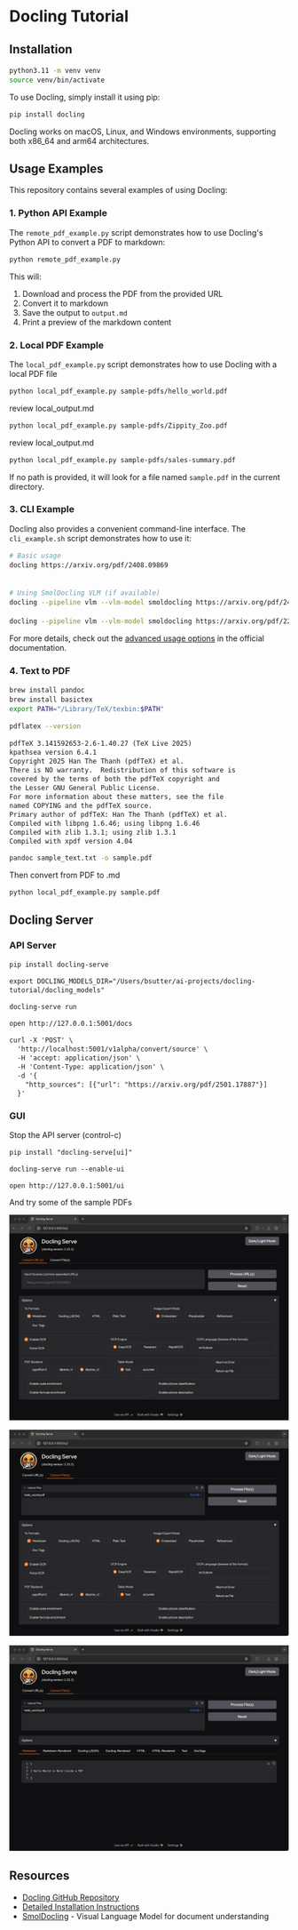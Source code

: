 # Docling Tutorial


## Installation

```bash
python3.11 -m venv venv
source venv/bin/activate
```

To use Docling, simply install it using pip:

```bash
pip install docling
```

Docling works on macOS, Linux, and Windows environments, supporting both x86_64 and arm64 architectures.


## Usage Examples

This repository contains several examples of using Docling:

### 1. Python API Example

The `remote_pdf_example.py` script demonstrates how to use Docling's Python API to convert a PDF to markdown:

```bash
python remote_pdf_example.py
```

This will:
1. Download and process the PDF from the provided URL
2. Convert it to markdown
3. Save the output to `output.md`
4. Print a preview of the markdown content

### 2. Local PDF Example

The `local_pdf_example.py` script demonstrates how to use Docling with a local PDF file

```bash
python local_pdf_example.py sample-pdfs/hello_world.pdf
```

review local_output.md

```bash
python local_pdf_example.py sample-pdfs/Zippity_Zoo.pdf
```

review local_output.md

```bash
python local_pdf_example.py sample-pdfs/sales-summary.pdf
```


If no path is provided, it will look for a file named `sample.pdf` in the current directory.

### 3. CLI Example

Docling also provides a convenient command-line interface. The `cli_example.sh` script demonstrates how to use it:

```bash
# Basic usage
docling https://arxiv.org/pdf/2408.09869


# Using SmolDocling VLM (if available)
docling --pipeline vlm --vlm-model smoldocling https://arxiv.org/pdf/2408.09869 

docling --pipeline vlm --vlm-model smoldocling https://arxiv.org/pdf/2206.01062
```

For more details, check out the [advanced usage options](https://github.com/docling-project/docling) in the official documentation.

### 4. Text to PDF

```bash
brew install pandoc
brew install basictex
export PATH="/Library/TeX/texbin:$PATH"
```

```bash
pdflatex --version
```

```
pdfTeX 3.141592653-2.6-1.40.27 (TeX Live 2025)
kpathsea version 6.4.1
Copyright 2025 Han The Thanh (pdfTeX) et al.
There is NO warranty.  Redistribution of this software is
covered by the terms of both the pdfTeX copyright and
the Lesser GNU General Public License.
For more information about these matters, see the file
named COPYING and the pdfTeX source.
Primary author of pdfTeX: Han The Thanh (pdfTeX) et al.
Compiled with libpng 1.6.46; using libpng 1.6.46
Compiled with zlib 1.3.1; using zlib 1.3.1
Compiled with xpdf version 4.04
```

```bash
pandoc sample_text.txt -o sample.pdf
```

Then convert from PDF to .md

```bash
python local_pdf_example.py sample.pdf
```

## Docling Server


### API Server

```
pip install docling-serve
```

```
export DOCLING_MODELS_DIR="/Users/bsutter/ai-projects/docling-tutorial/docling_models"
```

```
docling-serve run
```

```
open http://127.0.0.1:5001/docs
```

```
curl -X 'POST' \
  'http://localhost:5001/v1alpha/convert/source' \
  -H 'accept: application/json' \
  -H 'Content-Type: application/json' \
  -d '{
    "http_sources": [{"url": "https://arxiv.org/pdf/2501.17887"}]
  }'
```

### GUI

Stop the API server (control-c)

```
pip install "docling-serve[ui]"
```

```
docling-serve run --enable-ui
```

```
open http://127.0.0.1:5001/ui
```

And try some of the sample PDFs

![docling serve GUI 1](./screenshots/docling-serve-gui-1.png)

![docling serve GUI 2](./screenshots/docling-serve-gui-2.png)

![docling serve GUI 3](./screenshots/docling-serve-gui-3.png)


## Resources

- [Docling GitHub Repository](https://github.com/docling-project/docling)
- [Detailed Installation Instructions](https://github.com/docling-project/docling)
- [SmolDocling](https://github.com/docling-project/docling) - Visual Language Model for document understanding
